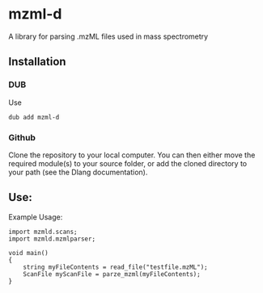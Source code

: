 # mzml-d
A library for parsing .mzML files used in mass spectrometry

## Installation

### DUB
Use

```dub add mzml-d```

### Github
Clone the repository to your local computer.  You can then either move the required module(s) to your source folder, or add the cloned directory to your path (see the Dlang documentation).

## Use:
Example Usage:

```
import mzmld.scans;
import mzmld.mzmlparser;

void main()
{
    string myFileContents = read_file("testfile.mzML");
    ScanFile myScanFile = parze_mzml(myFileContents);
}
```
